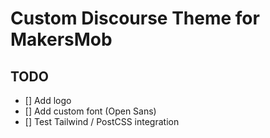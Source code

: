# Custom Discourse Theme for MakersMob

## TODO
- [] Add logo
- [] Add custom font (Open Sans)
- [] Test Tailwind / PostCSS integration
